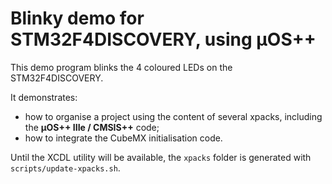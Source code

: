 # Blinky demo for STM32F4DISCOVERY, using µOS++

This demo program blinks the 4 coloured LEDs on the STM32F4DISCOVERY.

It demonstrates:

- how to organise a project using the content of several xpacks, including the **µOS++ IIIe / CMSIS++** code;
- how to integrate the CubeMX initialisation code.

Until the XCDL utility will be available, the `xpacks` folder is generated with `scripts/update-xpacks.sh`.
